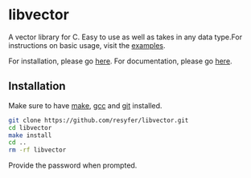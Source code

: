 # libvector

A vector library for C. Easy to use as well as takes in any data type.For
instructions on basic usage, visit the [examples](/examples/example.c).

For installation, please go [here](#installation). For documentation, please go
[here](https://libvector-doxygen.netlify.app/).

## Installation

Make sure to have [make](https://www.gnu.org/software/make/), [gcc](https://www.gnu.org/software/gcc/) and [git](https://git-scm.com/) installed.

```bash
git clone https://github.com/resyfer/libvector.git
cd libvector
make install
cd ..
rm -rf libvector
```

Provide the password when prompted.